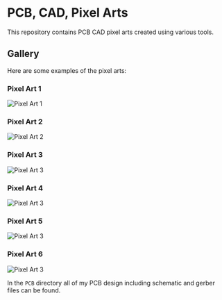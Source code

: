 # PCB, CAD, Pixel Arts

This repository contains PCB CAD pixel arts created using various tools.

## Gallery

Here are some examples of the pixel arts:

### Pixel Art 1
![Pixel Art 1](pcb_cad_pixel-arts/Pixel_art/dotpict_20240805_140138.png)

### Pixel Art 2
![Pixel Art 2](pcb_cad_pixel-arts/Pixel_art/dotpict_20240806_210522.png)

### Pixel Art 3
![Pixel Art 3](pcb_cad_pixel-arts/Pixel_art/dotpict_20240809_060941~2.png)

### Pixel Art 4
![Pixel Art 3](pcb_cad_pixel-arts/Pixel_art/dotpict_20240812_205046.png)

### Pixel Art 5
![Pixel Art 3](pcb_cad_pixel-arts/Pixel_art/dotpict_20240814_121120.png)

### Pixel Art 6
![Pixel Art 3](pcb_cad_pixel-arts/Pixel_art/dotpict_20240819_121410~2.png)

In the `PCB` directory all of my PCB design including schematic and gerber files can be found.
